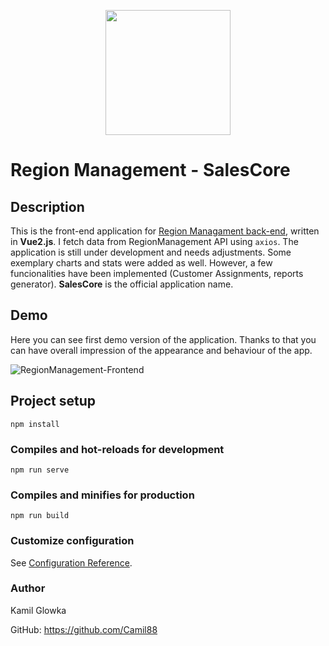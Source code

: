 <p align="center">
  <img width="200" src="https://user-images.githubusercontent.com/57962280/231112575-2e479ac5-fe17-4034-b581-a14f7890852f.png" >
</p>


# Region Management - SalesCore

## Description
This is the front-end application for <a href='https://github.com/Camil88/RegionManagement-backend'>Region Managament back-end</a>, written in **Vue2.js**. I fetch data from RegionManagement API using `axios`. The application is still under development and needs adjustments. Some exemplary charts and stats were added as well. However, a few funcionalities have been implemented (Customer Assignments, reports generator). **SalesCore** is the official application name.

## Demo
Here you can see first demo version of the application. Thanks to that you can have overall impression of the appearance and behaviour of the app.

![RegionManagement-Frontend](demo/SalesCore.gif)

## Project setup
```
npm install
```

### Compiles and hot-reloads for development
```
npm run serve
```

### Compiles and minifies for production
```
npm run build
```

### Customize configuration
See [Configuration Reference](https://cli.vuejs.org/config/).

### Author
Kamil Glowka

GitHub: https://github.com/Camil88
